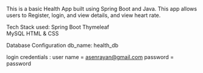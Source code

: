 This is a basic Health App built using Spring Boot and Java. 
This app allows users to Register, login, and view details, and view heart rate.


Tech Stack used:
Spring Boot 
Thymeleaf    
MySQL
HTML & CSS  

Database Configuration
db_name: health_db

login credentials :
user name = asenrayan@gmail.com
password = password
